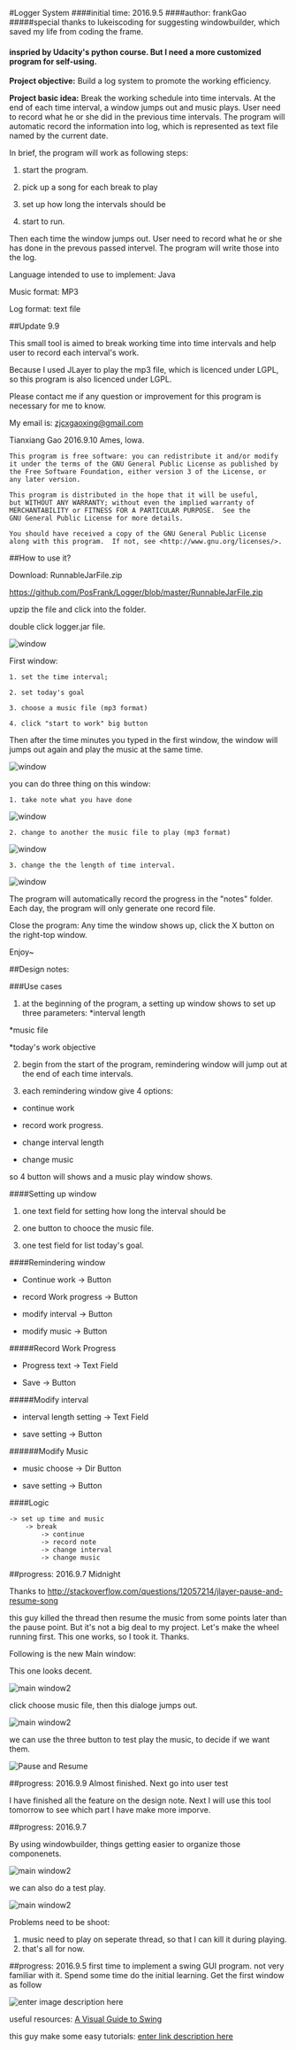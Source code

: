 
#Logger System
####initial time: 2016.9.5
####author: frankGao
#####special thanks to lukeiscoding for suggesting windowbuilder, which saved my life from coding the frame.
#### inspried by Udacity's python course. But I need a more customized program for self-using.
**Project objective:** Build a log system to promote the working efficiency.

**Project basic idea:** Break the working schedule into time intervals. At the end of each time interval, a window jumps out and music plays. User need to record what he or she did in the previous time intervals. The program will automatic record the information into log, which is represented as text file named by the current date.

In brief, the program will work as following steps:

1. start the program.

1. pick up a song for each break to play

1. set up how long the intervals should be

1. start to run.

Then each time the window jumps out. User need to record what he or she has done in the prevous passed intervel. The program will write those into the log.

Language intended to use to implement: Java

Music format: MP3

Log format: text file

##Update 9.9

This small tool is aimed to break working time into time intervals and help user to record each interval's work.

Because I used JLayer to play the mp3 file, which is licenced under LGPL, so this program is also licenced under LGPL.

Please contact me if any question or improvement for this program is necessary for me to know.

My email is: zjcxgaoxing@gmail.com

Tianxiang Gao
2016.9.10
Ames, Iowa.


    This program is free software: you can redistribute it and/or modify
    it under the terms of the GNU General Public License as published by
    the Free Software Foundation, either version 3 of the License, or
    any later version.

    This program is distributed in the hope that it will be useful,
    but WITHOUT ANY WARRANTY; without even the implied warranty of
    MERCHANTABILITY or FITNESS FOR A PARTICULAR PURPOSE.  See the
    GNU General Public License for more details.

    You should have received a copy of the GNU General Public License
    along with this program.  If not, see <http://www.gnu.org/licenses/>.
		
##How to use it?

Download: RunnableJarFile.zip

https://github.com/PosFrank/Logger/blob/master/RunnableJarFile.zip

upzip the file and click into the folder.

double click logger.jar file.

![window](ProgressPics/9.9/20160910014513.png)

First window: 

	1. set the time interval;
	
	2. set today's goal
	
	3. choose a music file (mp3 format)
	
	4. click "start to work" big button

Then after the time minutes you typed in the first window, the window will jumps out again and play the music at the same time.

![window](ProgressPics/9.9/20160910013841.png)

you can do three thing on this window:

	1. take note what you have done
	
![window](ProgressPics/9.9/20160910013853.png)
	
	2. change to another the music file to play (mp3 format)
	
![window](ProgressPics/9.9/20160910013907.png)
	
	3. change the the length of time interval.

![window](ProgressPics/9.9/20160910013942.png)
		
The program will automatically record the progress in the "notes" folder. Each day, the program will only generate one record file.

Close the program: Any time the window shows up, click the X button on the right-top window.

Enjoy~

##Design notes:

###Use cases

1. at the beginning of the program, a setting up window shows to set up three parameters:
*interval length

*music file

*today's work objective

2. begin from the start of the program, remindering window will jump out at the end of each time intervals.

3. each remindering window give 4 options:

* continue work

* record work progress.

* change interval length

* change music

so 4 button will shows and a music play window shows.

####Setting up window

1. one text field for setting how long the interval should be

2. one button to chooce the music file.

3. one test field for list today's goal.

####Remindering window

* Continue work  					->	Button

* record Work progress 		->	Button

* modify interval					->	Button

* modify music						->	Button

#####Record Work Progress

* Progress text						->	Text Field

* Save											->	Button

#####Modify interval

* interval length setting	->	Text Field

* save setting							->	Button

######Modify Music

* music choose							->	Dir Button

* save setting							->	Button

####Logic
```
-> set up time and music
	-> break
		-> continue
		-> record note
		-> change interval
		-> change music
```
##progress: 2016.9.7 Midnight

Thanks to http://stackoverflow.com/questions/12057214/jlayer-pause-and-resume-song

this guy killed the thread then resume the music from some points later than the pause point. But it's not a big deal to my project. Let's make the wheel running first. This one works, so I took it. Thanks.

Following is the new Main window:

This one looks decent.

![main window2](ProgressPics/9.7/Main.png)

click choose music file, then this dialoge jumps out.

![main window2](ProgressPics/9.7/20160908001052.png)

we can use the three button to test play the music, to decide if we want them.

![Pause and Resume](ProgressPics/9.7/20160908001127.png)

##progress: 2016.9.9 Almost finished. Next go into user test

I have finished all the feature on the design note. Next I will use this tool tomorrow to see which part I have make more imporve.

##progress: 2016.9.7

By using windowbuilder, things getting easier to organize those componenets.

![main window2](ProgressPics/9.7/20160907182700.png)


we can also do a test play.

![main window2](ProgressPics/9.7/20160907182802.png)

Problems need to be shoot:
1. music need to play on seperate thread, so that I can kill it during playing.
2. that's all for now.

##progress: 2016.9.5
first time to implement a swing GUI program. not very familiar with it. Spend some time do the initial learning. Get the first window as follow

![enter image description here](ProgressPics/9.5/2016.9.5.png)

useful resources:
[A Visual Guide to Swing](http://web.mit.edu/6.005/www/sp14/psets/ps4/java-6-tutorial/components.html)

this guy make some easy tutorials:
[enter link description here](https://www.youtube.com/user/Creativitytuts/playlists)
